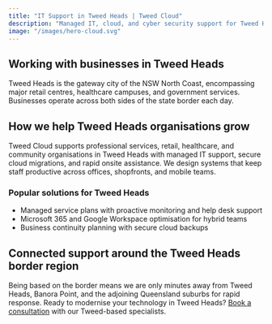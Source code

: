 ```yaml
---
title: "IT Support in Tweed Heads | Tweed Cloud"
description: "Managed IT, cloud, and cyber security support for Tweed Heads businesses around the Tweed Heads border region."
image: "/images/hero-cloud.svg"
---
```


## Working with businesses in Tweed Heads
Tweed Heads is the gateway city of the NSW North Coast, encompassing major retail centres, healthcare campuses, and government services. Businesses operate across both sides of the state border each day.

## How we help Tweed Heads organisations grow
Tweed Cloud supports professional services, retail, healthcare, and community organisations in Tweed Heads with managed IT support, secure cloud migrations, and rapid onsite assistance. We design systems that keep staff productive across offices, shopfronts, and mobile teams.

### Popular solutions for Tweed Heads
- Managed service plans with proactive monitoring and help desk support
- Microsoft 365 and Google Workspace optimisation for hybrid teams
- Business continuity planning with secure cloud backups

## Connected support around the Tweed Heads border region
Being based on the border means we are only minutes away from Tweed Heads, Banora Point, and the adjoining Queensland suburbs for rapid response. Ready to modernise your technology in Tweed Heads? [Book a consultation](/consultation/) with our Tweed-based specialists.
